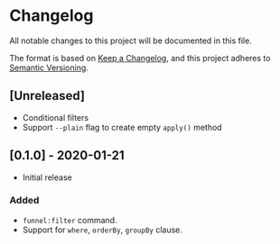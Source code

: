 # Changelog
All notable changes to this project will be documented in this file.

The format is based on [Keep a Changelog](https://keepachangelog.com/en/1.0.0/),
and this project adheres to [Semantic Versioning](https://semver.org/spec/v2.0.0.html).

## [Unreleased]
- Conditional filters
- Support `--plain` flag to create empty `apply()` method
## [0.1.0] - 2020-01-21
- Initial release
### Added
- `funnel:filter` command.
- Support for `where`, `orderBy`, `groupBy` clause.
